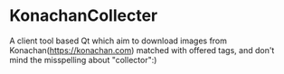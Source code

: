 # KonachanCollecter
A client tool based Qt which aim to download images from Konachan(https://konachan.com) matched with offered tags,
and don't mind the misspelling about "collector":)
